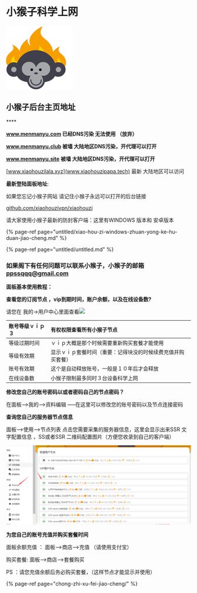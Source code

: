# 小猴子科学上网

![](.gitbook/assets/12323.png)

##                              **小猴子后台主页地址**

\*\*\*\*


**www.menmanyu.com 已经DNS污染 无法使用 （放弃）**



   **www.menmanyu.club   被墙 大陆地区DNS污染，开代理可以打开**



**www.menmanyu.site 被墙  大陆地区DNS污染，开代理可以打开**



[www.xiaohouzilala.xyz](www.xiaohouzipapa.tech) 最新 大陆地区可以访问


**最新登陆面板地址**:


如果您忘记小猴子网站 请记住小猴子永远可以打开的后台链接

[github.com/xiaohouzivpn/xiaohouzi](https://github.com/xiaohouzivpn/xiaohouzi)






请大家使用小猴子最新的防封客户端：这里有WINDOWS 版本和 安卓版本

{% page-ref page="untitled/xiao-hou-zi-windows-zhuan-yong-ke-hu-duan-jiao-cheng.md" %}

{% page-ref page="untitled/untitled.md" %}

### 如果阁下有任何问题可以联系小猴子，小猴子的邮箱 ppssqqq@gmail.com



**面板基本使用教程：**

**查看您的订阅节点 ，vip到期时间，账户余额，以及在线设备数?**

请您在 我的-&gt;用户中心里面查看![](http://www.shenlejiang.xyz/wp-content/uploads/2019/05/TIM%E5%9B%BE%E7%89%8720190503015926.png)





| 账号等级ｖｉｐ３ | 有权权限查看所有小猴子节点 |
| :--- | :--- |
| 等级过期时间 | ｖｉｐ大概是那个时候需要重新购买套餐才能使用 |
| 等级有效期 | 显示ｖｉｐ套餐时间（重要：记得块没的时候续费充值并购买套餐） |
| 账号有效期 | 这个是自动释放账号，一般是１０年后才会释放 |
| 在线设备数 | 小猴子限制最多同时３台设备科学上网 |



**修改您自己的账号密码以或者密码自己的节点密码？**

在面板—&gt;我的—&gt;资料编辑 —–在这里可以修改您的账号密码以及节点连接密码

**查询您自己的服务器节点信息**

面板—&gt;使用—&gt;节点列表 点击您需要采集的服务器信息，这里会显示出来SSR 文字配置信息 ，SS或者SSR 二维码配置图片（方便您收录到自己的客户端）

![](.gitbook/assets/tim-tu-pian-20190903020101.png)

**为您自己的账号充值并购买套餐时间**

面板余额充值 ： 面板–&gt;商店–&gt;充值 （请使用支付宝）

购买套餐: 面板—&gt;商店—&gt;套餐购买

PS ：请您充值余额后务必购买套餐，（这样节点才能显示并使用）

{% page-ref page="chong-zhi-xu-fei-jiao-cheng/" %}

